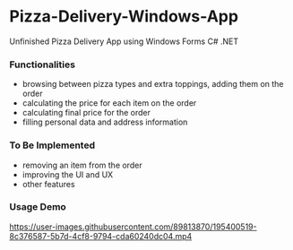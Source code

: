 # Pizza-Delivery-Windows-App
Unfinished Pizza Delivery App using Windows Forms C# .NET

### Functionalities 

- browsing between pizza types and extra toppings, adding them on the order
- calculating the price for each item on the order
- calculating final price for the order 
- filling personal data and address information

### To Be Implemented

- removing an item from the order
- improving the UI and UX
- other features

### Usage Demo

https://user-images.githubusercontent.com/89813870/195400519-8c376587-5b7d-4cf8-9794-cda60240dc04.mp4

